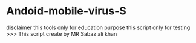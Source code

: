 # Andoid-mobile-virus-S
disclaimer this tools only for education purpose this script only for testing >>> This script create by MR Sabaz ali khan 
